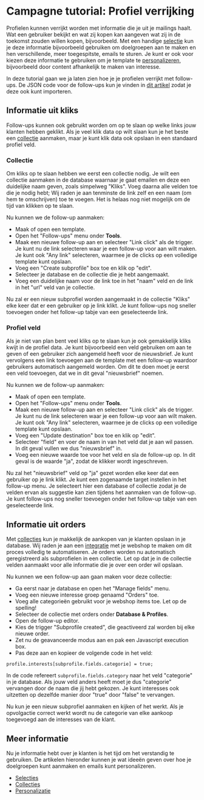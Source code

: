 # Campagne tutorial: Profiel verrijking

Profielen kunnen verrijkt worden met informatie die je uit je mailings 
haalt. Wat een gebruiker bekijkt en wat zij kopen kan aangeven wat zij 
in de toekomst zouden willen kopen, bijvoorbeeld. Met een handige 
[selectie](./selections-introduction) kun je deze informatie bijvoorbeeld 
gebruiken om doelgroepen aan te maken en hen verschillende, meer toegespitste, 
emails te sturen. Je kunt er ook voor kiezen deze informatie te gebruiken om je 
template te [personalizeren](./personalization), bijvoorbeeld door content 
afhankelijk te maken van interesse.

In deze tutorial gaan we ja laten zien hoe je je profielen verrijkt met 
follow-ups. De JSON code voor de follow-ups kun je vinden in 
[dit artikel](./campaign-tutorial-profile-enrichment-json) zodat je 
deze ook kunt importeren.

## Informatie uit kliks

Follow-ups kunnen ook gebruikt worden om op te slaan op welke links jouw klanten 
hebben geklikt. Als je veel klik data op wilt slaan kun je het beste een 
[collectie](./database-fields-and-collections) aanmaken, maar je kunt 
klik data ook opslaan in een standaard profiel veld.

### Collectie

Om kliks op te slaan hebben we eerst een collectie nodig. Je wilt een collectie 
aanmaken in de database waarnaar je gaat emailen en deze een duidelijke naam 
geven, zoals simpelweg "Kliks". Voeg daarna alle velden toe die je nodig hebt; 
Wij raden je aan tenminste de link zelf en een naam (om hem te omschrijven) 
toe te voegen. Het is helaas nog niet mogelijk om de tijd van klikken op 
te slaan.

Nu kunnen we de follow-up aanmaken:

* Maak of open een template.
* Open het "Follow-ups" menu onder **Tools**.
* Maak een nieuwe follow-up aan en selecteer "Link click" als de trigger. 
Je kunt nu de link selecteren waar je een follow-up voor aan wilt maken. 
Je kunt ook "Any link" selecteren, waarmee je de clicks op een volledige 
template kunt opslaan.
* Voeg een "Create subprofile" box toe en klik op "edit".
* Selecteer je database en de collectie die je hebt aangemaakt.
* Voeg een duidelijke naam voor de link toe in het "naam" veld en de link 
in het "url" veld van je collectie.

Nu zal er een nieuw subprofiel worden aangemaakt in de collectie "Kliks" 
elke keer dat er een gebruiker op je link klikt. Je kunt follow-ups nog 
sneller toevoegen onder het follow-up tabje van een geselecteerde link.

### Profiel veld

Als je niet van plan bent veel kliks op te slaan kun je ook gemakkelijk 
kliks kwijt in de profiel data. Je kunt bijvoorbeeld een veld gebruiken 
om aan te geven of een gebruiker zich aangemeld heeft voor de 
nieuwsbrief. Je kunt vervolgens een link toevoegen aan de template met 
een follow-up waardoor gebruikers automatisch aangemeld worden. Om dit 
te doen moet je eerst een veld toevoegen, dat we in dit geval "nieuwsbrief" 
noemen.

Nu kunnen we de follow-up aanmaken:

* Maak of open een template.
* Open het "Follow-ups" menu onder **Tools**.
* Maak een nieuwe follow-up aan en selecteer "Link click" als de trigger. 
Je kunt nu de link selecteren waar je een follow-up voor aan wilt maken. 
Je kunt ook "Any link" selecteren, waarmee je de clicks op een volledige 
template kunt opslaan.
* Voeg een "Update destination" box toe en klik op "edit".
* Selecteer "field" en voer de naam in van het veld dat je aan wil passen. 
In dit geval vullen we dus "nieuwsbrief" in.
* Voeg een nieuwe waarde toe voor het veld en sla de follow-up op. In dit 
geval is de waarde "ja", zodat de klikker wordt ingeschreven.

Nu zal het "nieuwsbrief" veld op "ja" gezet worden elke keer dat een 
gebruiker op je link klikt. Je kunt een zogenaamde target instellen 
in het follow-up menu. Je selecteert hier een database of collectie zodat 
je de velden ervan als suggestie kan zien tijdens het aanmaken van de follow-up. 
Je kunt follow-ups nog sneller toevoegen onder het follow-up tabje van een geselecteerde link.

## Informatie uit orders

Met [collecties](./database-fields-and-collections) kun je makkelijk 
de aankopen van je klanten opslaan in je database. Wij raden je aan een 
[integratie](https://www.copernica.com/nl/integrations) met je webshop te maken 
om dit proces volledig te automatiseren. Je orders worden nu automatisch 
geregistreerd als subprofielen in een collectie. Let op dat je in de collectie 
velden aanmaakt voor alle informatie die je over een order wil opslaan.

Nu kunnen we een follow-up aan gaan maken voor deze collectie:

* Ga eerst naar je database en open het "Manage fields" menu.
* Voeg een nieuwe interesse groep genaamd "Orders" toe.
* Voeg alle categorieën gebruikt voor je webshop items toe. Let op de spelling!
* Selecteer de collectie met orders onder **Database & Profiles**.
* Open de follow-up editor.
* Kies de trigger "Subprofile created", die geactiveerd zal worden bij elke nieuwe order.
* Zet nu de geavanceerde modus aan en pak een Javascript execution box.
* Pas deze aan en kopieer de volgende code in het veld:

`profile.interests[subprofile.fields.categorie] = true;`

In de code refereert `subprofile.fields.category` naar het veld "categorie" in 
je database. Als jouw veld anders heeft moet je dus "categorie" vervangen 
door de naam die jij hebt gekozen. Je kunt interesses ook uitzetten op 
dezelfde manier door "true" door "false" te vervangen.

Nu kun je een nieuw subprofiel aanmaken en kijken of het werkt. Als je opvolgactie 
correct werkt wordt nu de categorie van elke aankoop toegevoegd aan de interesses 
van de klant.

## Meer informatie

Nu je informatie hebt over je klanten is het tijd om het verstandig 
te gebruiken. De artikelen hieronder kunnen je wat ideeën geven over 
hoe je doelgroepen kunt aanmaken en emails kunt personalizeren.

* [Selecties](./selections-introduction)
* [Collecties](./database-fields-and-collections)
* [Personalizatie](./personalization)
